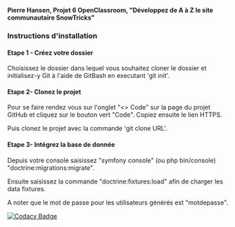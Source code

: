 **Pierre Hansen, Projet 6 OpenClassroom, "Développez de A à Z le site communautaire SnowTricks"**
### Instructions d'installation
#### Etape 1 - **Créez votre dossier**

Choisissez le dossier dans lequel vous souhaitez cloner le dossier et initialisez-y Git à l'aide de GitBash en executant 'git init'.  

#### Etape 2- **Clonez le projet**

Pour se faire rendez vous sur l'onglet "<> Code" sur la page du projet GitHub et cliquez sur le bouton vert "Code". Copiez ensuite le lien HTTPS.  

Puis clonez le projet avec la commande 'git clone URL'.  

#### Etape 3- **Intégrez la base de donnée**

Depuis votre console saisissez "symfony console" (ou php bin/console) "doctrine:migrations:migrate".

Ensuite saisissez la commande "doctrine:fixtures:load" afin de charger les data fixtures. 

A noter que le mot de passe pour les utilisateurs générés est "motdepasse". 

[![Codacy Badge](https://app.codacy.com/project/badge/Grade/b5f5dde55f6345929763aeb820d3a63a)](https://www.codacy.com/gh/HsnPierre/DAPHPSymfony_Hansen_Pierre_P6/dashboard?utm_source=github.com&amp;utm_medium=referral&amp;utm_content=HsnPierre/DAPHPSymfony_Hansen_Pierre_P6&amp;utm_campaign=Badge_Grade)  


